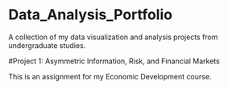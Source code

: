 # Data_Analysis_Portfolio
A collection of my data visualization and analysis projects from undergraduate studies.

#Project 1: Asymmetric Information, Risk, and Financial Markets

This is an assignment for my Economic Development course.
